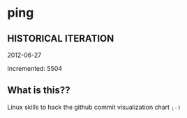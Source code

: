 # ping

## HISTORICAL ITERATION
2012-06-27

Incremented: 5504

## What is this?? 
Linux skills to hack the github commit visualization chart `;-)`
